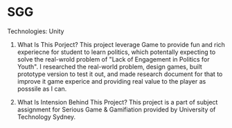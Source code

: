 # SGG
Technologies: Unity 

1) What Is This Porject?
   This project leverage Game to provide fun and rich experiecne for student to learn politics, which potentally expecting to solve the real-wrold problem of "Lack of Engagement in Politics for Youth".
   I researched the real-world problem, design games, built prototype version to test it out, and made research document for that to improve it game experice and providing real value to the player as posssile as I can. 
   
3) What Is Intension Behind This Project?
   This project is a part of subject assignment for Serious Game & Gamifiation provided by University of Technology Sydney.
   
